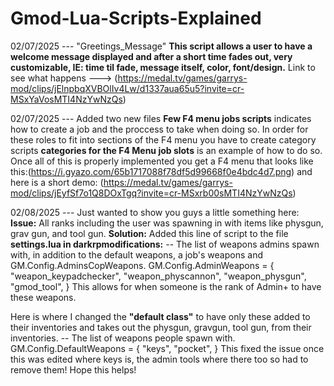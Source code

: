# Gmod-Lua-Scripts-Explained

02/07/2025 --- "Greetings_Message" **This script allows a user to have a welcome message displayed and after a short time fades out, very customizable, IE: time til fade,
message itself, color, font/design.** Link to see what happens ---> (https://medal.tv/games/garrys-mod/clips/jElnpbqXVBOlIv4Lw/d1337aua65u5?invite=cr-MSxYaVosMTI4NzYwNzQs)

02/07/2025 --- Added two new files **Few F4 menu jobs scripts** indicates how to create a job and the proccess to take when doing so. In order for these roles to fit into sections of the F4
menu you have to create category scripts **categories for the F4 Menu job slots** is an example of how to do so. Once all of this is properly implemented you get a F4 menu that
looks like this:(https://i.gyazo.com/65b1717088f78df5d99668f0e4bdc4d7.png) and here is a short demo: (https://medal.tv/games/garrys-mod/clips/jEyfSf7o1Q8DOxTgq?invite=cr-MSxrb00sMTI4NzYwNzQs)

02/08/2025 --- Just wanted to show you guys a little something here: 
**Issue:** All ranks including the user was spawning in with items like physgun, grav gun, and tool gun.
**Solution:** Added this line of script to the file **settings.lua in darkrpmodifications:** 
-- The list of weapons admins spawn with, in addition to the default weapons, a job's weapons and GM.Config.AdminsCopWeapons.
GM.Config.AdminWeapons = {
    "weapon_keypadchecker",
    "weapon_physcannon",
    "weapon_physgun",
    "gmod_tool",
}                   This allows for when someone is the rank of Admin+ to have these weapons.

Here is where I changed the **"default class"** to have only these added to their inventories and takes out the physgun, gravgun, tool gun, from their inventories. 
-- The list of weapons people spawn with.
GM.Config.DefaultWeapons = {
    "keys",
    "pocket",
}                         This fixed the issue once this was edited where keys is, the admin tools where there too so had to remove them! Hope this helps!

